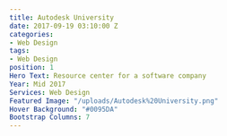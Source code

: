 ```yaml
---
title: Autodesk University
date: 2017-09-19 03:10:00 Z
categories:
- Web Design
tags:
- Web Design
position: 1
Hero Text: Resource center for a software company
Year: Mid 2017
Services: Web Design
Featured Image: "/uploads/Autodesk%20University.png"
Hover Background: "#0095DA"
Bootstrap Columns: 7
---
```


